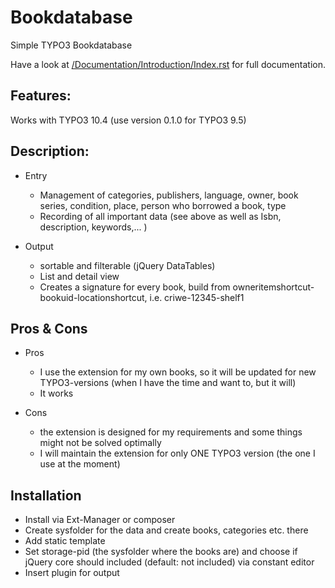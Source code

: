# Bookdatabase
Simple TYPO3 Bookdatabase

Have a look at [/Documentation/Introduction/Index.rst](./Documentation/Introduction/Index.rst) for full documentation.

## Features:

Works with TYPO3 10.4 (use version 0.1.0 for TYPO3 9.5)

## Description:

- Entry
  - Management of categories, publishers, language, owner, book series, condition, place, person who borrowed a book, type
  - Recording of all important data (see above as well as Isbn, description, keywords,... )

- Output 
  - sortable and filterable (jQuery DataTables)
  - List and detail view
  - Creates a signature for every book, build from owneritemshortcut-bookuid-locationshortcut, i.e. criwe-12345-shelf1 

## Pros & Cons

- Pros
  - I use the extension for my own books, so it will be updated for new TYPO3-versions (when I have the time and want to, but it will)  
  - It works 

- Cons
  - the extension is designed for my requirements and some things might not be solved optimally
  - I will maintain the extension for only ONE TYPO3 version (the one I use at the moment)

## Installation
 
 - Install via Ext-Manager or composer
 - Create sysfolder for the data and create books, categories etc. there
- Add static template
 - Set storage-pid (the sysfolder where the books are) and choose if jQuery core should included (default: not included) via constant editor
 - Insert plugin for output
 
